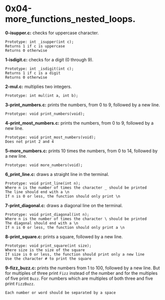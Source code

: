 # 0x04-more_functions_nested_loops.

**0-isupper.c:** checks for uppercase character.

    Prototype: int _isupper(int c);
    Returns 1 if c is uppercase
    Returns 0 otherwise

**1-isdigit.c:** checks for a digit (0 through 9).

    Prototype: int _isdigit(int c);
    Returns 1 if c is a digit
    Returns 0 otherwise

**2-mul.c:** multiplies two integers.

    Prototype: int mul(int a, int b);

**3-print_numbers.c:** prints the numbers, from 0 to 9, followed by a new line.

    Prototype: void print_numbers(void);

**4-print_most_numbers.c:**  prints the numbers, from 0 to 9, followed by a new line.

    Prototype: void print_most_numbers(void);
    Does not print 2 and 4

**5-more_numbers.c:** prints 10 times the numbers, from 0 to 14, followed by a new line.

    Prototype: void more_numbers(void);

**6_print_line.c:** draws a straight line in the terminal.

    Prototype: void print_line(int n);
    Where n is the number of times the character _ should be printed
    The line should end with a \n
    If n is 0 or less, the function should only print \n

**7-print_diagonal.c:** draws a diagonal line on the terminal.

    Prototype: void print_diagonal(int n);
    Where n is the number of times the character \ should be printed
    The diagonal should end with a \n
    If n is 0 or less, the function should only print a \n

**8-print_square.c:** prints a square, followed by a new line.

    Prototype: void print_square(int size);
    Where size is the size of the square
    If size is 0 or less, the function should print only a new line
    Use the character # to print the square

**9-fizz_buzz.c:** prints the numbers from 1 to 100, followed by a new line. But for multiples of three print `Fizz` instead of the number and for the multiples of five print `Buzz`. For numbers which are multiples of both three and five print `FizzBuzz`.

    Each number or word should be separated by a space
